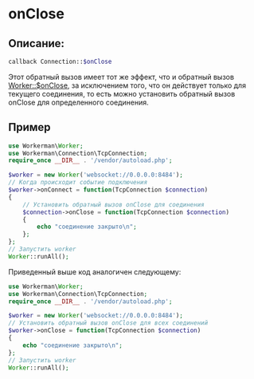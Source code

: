# onClose
## Описание:
```php
callback Connection::$onClose
```

Этот обратный вызов имеет тот же эффект, что и обратный вызов [Worker::$onClose](../worker/on-close.md), за исключением того, что он действует только для текущего соединения, то есть можно установить обратный вызов onClose для определенного соединения.

## Пример

```php
use Workerman\Worker;
use Workerman\Connection\TcpConnection;
require_once __DIR__ . '/vendor/autoload.php';

$worker = new Worker('websocket://0.0.0.0:8484');
// Когда происходит событие подключения
$worker->onConnect = function(TcpConnection $connection)
{
    // Установить обратный вызов onClose для соединения
    $connection->onClose = function(TcpConnection $connection)
    {
        echo "соединение закрыто\n";
    };
};
// Запустить worker
Worker::runAll();
```

Приведенный выше код аналогичен следующему:

```php
use Workerman\Worker;
use Workerman\Connection\TcpConnection;
require_once __DIR__ . '/vendor/autoload.php';

$worker = new Worker('websocket://0.0.0.0:8484');
// Установить обратный вызов onClose для всех соединений
$worker->onClose = function(TcpConnection $connection)
{
    echo "соединение закрыто\n";
};
// Запустить worker
Worker::runAll();
```
